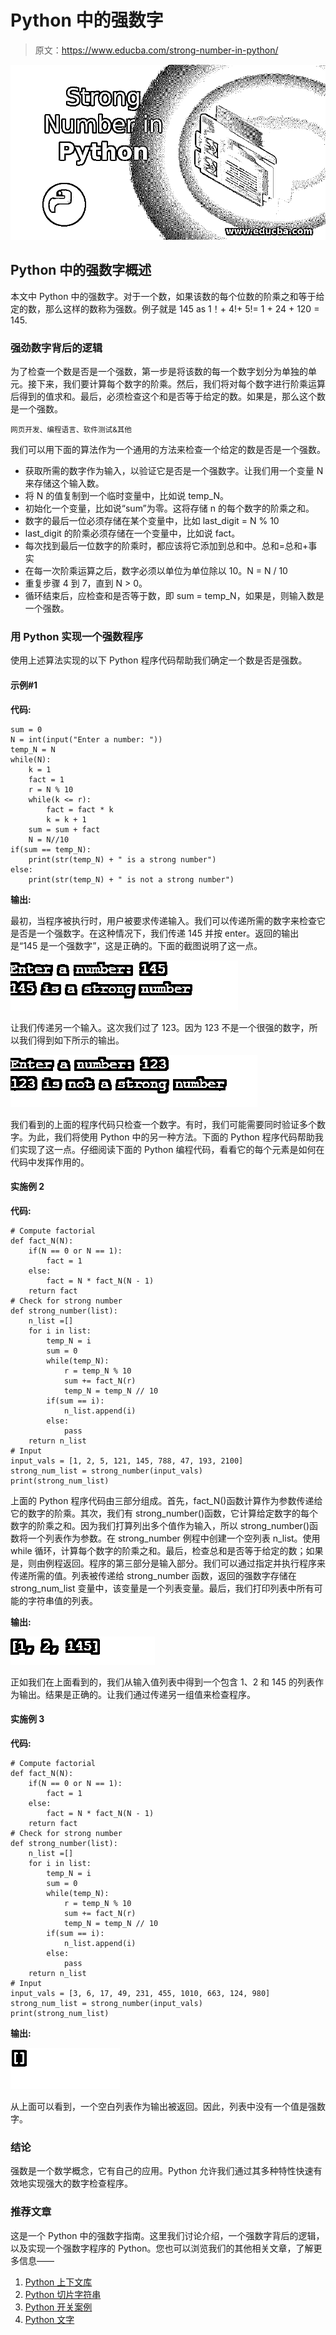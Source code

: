 # Python 中的强数字

> 原文：<https://www.educba.com/strong-number-in-python/>

![Strong Number in Python](img/c8f1dcb7705fea45e9d0a2edccd62bea.png)



## Python 中的强数字概述

本文中 Python 中的强数字。对于一个数，如果该数的每个位数的阶乘之和等于给定的数，那么这样的数称为强数。例子就是 145 as 1！+ 4!+ 5!= 1 + 24 + 120 = 145.

### 强劲数字背后的逻辑

为了检查一个数是否是一个强数，第一步是将该数的每一个数字划分为单独的单元。接下来，我们要计算每个数字的阶乘。然后，我们将对每个数字进行阶乘运算后得到的值求和。最后，必须检查这个和是否等于给定的数。如果是，那么这个数是一个强数。

<small>网页开发、编程语言、软件测试&其他</small>

我们可以用下面的算法作为一个通用的方法来检查一个给定的数是否是一个强数。

*   获取所需的数字作为输入，以验证它是否是一个强数字。让我们用一个变量 N 来存储这个输入数。
*   将 N 的值复制到一个临时变量中，比如说 temp_N。
*   初始化一个变量，比如说“sum”为零。这将存储 n 的每个数字的阶乘之和。
*   数字的最后一位必须存储在某个变量中，比如 last_digit = N % 10
*   last_digit 的阶乘必须存储在一个变量中，比如说 fact。
*   每次找到最后一位数字的阶乘时，都应该将它添加到总和中。总和=总和+事实
*   在每一次阶乘运算之后，数字必须以单位为单位除以 10。N = N / 10
*   重复步骤 4 到 7，直到 N > 0。
*   循环结束后，应检查和是否等于数，即 sum = temp_N，如果是，则输入数是一个强数。

### 用 Python 实现一个强数程序

使用上述算法实现的以下 Python 程序代码帮助我们确定一个数是否是强数。

#### 示例#1

**代码:**

```
sum = 0
N = int(input("Enter a number: "))
temp_N = N
while(N):
    k = 1
    fact = 1
    r = N % 10
    while(k <= r):
        fact = fact * k
        k = k + 1
    sum = sum + fact
    N = N//10
if(sum == temp_N):
    print(str(temp_N) + " is a strong number")
else:
    print(str(temp_N) + " is not a strong number")
```

**输出:**

最初，当程序被执行时，用户被要求传递输入。我们可以传递所需的数字来检查它是否是一个强数字。在这种情况下，我们传递 145 并按 enter。返回的输出是“145 是一个强数字”，这是正确的。下面的截图说明了这一点。

![Strong number in python - example1](img/e69f606f68c835237054164ccaa4ea86.png)



让我们传递另一个输入。这次我们过了 123。因为 123 不是一个很强的数字，所以我们得到如下所示的输出。

![Strong number in python - example1.1](img/658bf91e3603c6739887ebc70bfc0a7a.png)



我们看到的上面的程序代码只检查一个数字。有时，我们可能需要同时验证多个数字。为此，我们将使用 Python 中的另一种方法。下面的 Python 程序代码帮助我们实现了这一点。仔细阅读下面的 Python 编程代码，看看它的每个元素是如何在代码中发挥作用的。

#### 实施例 2

**代码:**

```
# Compute factorial
def fact_N(N): 
    if(N == 0 or N == 1): 
        fact = 1
    else: 
        fact = N * fact_N(N - 1) 
    return fact 
# Check for strong number 
def strong_number(list): 
    n_list =[]   
    for i in list: 
        temp_N = i 
        sum = 0
        while(temp_N): 
            r = temp_N % 10
            sum += fact_N(r) 
            temp_N = temp_N // 10
        if(sum == i): 
            n_list.append(i) 
        else: 
            pass                
    return n_list           
# Input
input_vals = [1, 2, 5, 121, 145, 788, 47, 193, 2100] 
strong_num_list = strong_number(input_vals) 
print(strong_num_list)
```

上面的 Python 程序代码由三部分组成。首先，fact_N()函数计算作为参数传递给它的数字的阶乘。其次，我们有 strong_number()函数，它计算给定数字的每个数字的阶乘之和。因为我们打算列出多个值作为输入，所以 strong_number()函数将一个列表作为参数。在 strong_number 例程中创建一个空列表 n_list。使用 while 循环，计算每个数字的阶乘之和。最后，检查总和是否等于给定的数；如果是，则由例程返回。程序的第三部分是输入部分。我们可以通过指定并执行程序来传递所需的值。列表被传递给 strong_number 函数，返回的强数字存储在 strong_num_list 变量中，该变量是一个列表变量。最后，我们打印列表中所有可能的字符串值的列表。

**输出:**

![Python program code-example2](img/06593860fee0cb40828fa3a168a60fd8.png)



正如我们在上面看到的，我们从输入值列表中得到一个包含 1、2 和 145 的列表作为输出。结果是正确的。让我们通过传递另一组值来检查程序。

#### 实施例 3

**代码:**

```
# Compute factorial
def fact_N(N): 
    if(N == 0 or N == 1): 
        fact = 1
    else: 
        fact = N * fact_N(N - 1) 
    return fact 
# Check for strong number 
def strong_number(list): 
    n_list =[]   
    for i in list: 
        temp_N = i 
        sum = 0
        while(temp_N): 
            r = temp_N % 10
            sum += fact_N(r) 
            temp_N = temp_N // 10
        if(sum == i): 
            n_list.append(i) 
        else: 
            pass                
    return n_list           
# Input
input_vals = [3, 6, 17, 49, 231, 455, 1010, 663, 124, 980] 
strong_num_list = strong_number(input_vals) 
print(strong_num_list)
```

**输出:**

![Compute factorial-example3](img/5a949c38ee84d61b99c8b0951dce7f5b.png)



从上面可以看到，一个空白列表作为输出被返回。因此，列表中没有一个值是强数字。

### 结论

强数是一个数学概念，它有自己的应用。Python 允许我们通过其多种特性快速有效地实现强大的数字检查程序。

### 推荐文章

这是一个 Python 中的强数字指南。这里我们讨论介绍，一个强数字背后的逻辑，以及实现一个强数字程序的 Python。您也可以浏览我们的其他相关文章，了解更多信息——

1.  [Python 上下文库](https://www.educba.com/python-contextlib/)
2.  [Python 切片字符串](https://www.educba.com/python-slice-string/)
3.  [Python 开关案例](https://www.educba.com/python-switch-case/)
4.  [Python 文字](https://www.educba.com/python-literals/)






